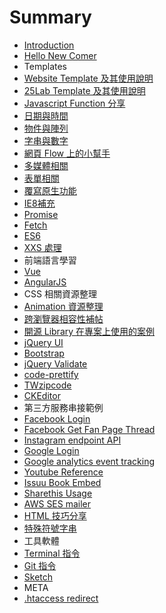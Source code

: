 # Summary

* [Introduction](README.md)
* [Hello New Comer](newcomer.md)
* Templates
 * [Website Template 及其使用說明](template/website.md)
 * [25Lab Template 及其使用說明](template/25lab.md)
* [Javascript Function 分享](javascript/usage.md)
 * [日期與時間](javascript/datetime.md)
 * [物件與陣列](javascript/arrayobj.md)
 * [字串與數字](javascript/strnumber.md)
 * [網頁 Flow 上的小幫手](javascript/ui.md)
 * [多媒體相關](javascript/media.md)
 * [表單相關](javascript/form.md)
 * [覆寫原生功能](javascript/overwrite.md)
 * [IE8補充](javascript/ie8.md)
 * [Promise](javascript/promise.md)
 * [Fetch](javascript/fetch.md)
 * [ES6](javascript/es6.md)
 * [XXS 處理](javascript/xxs.md)
* 前端語言學習
 * [Vue](language/vue.md)
 * [AngularJS](language/angular.md)
* CSS 相關資源整理
 * [Animation 資源整理](css/animation.md)
 * [跨瀏覽器相容性補帖](css/browser.md)
* [開源 Library 在專案上使用的案例](lib/README.md)
 * [jQuery UI](lib/jqueryui.md)
 * [Bootstrap](lib/bootstrap.md)
 * [jQuery Validate](lib/validation.md)
 * [code-prettify](lib/prettify.md)
 * [TWzipcode](lib/twzipcode.md)
 * [CKEditor](lib/ckeditor.md)
* 第三方服務串接範例
 * [Facebook Login](thirdpty/facebooklogin.md)
 * [Facebook Get Fan Page Thread](thirdpty/facebookfanpage.md)
 * [Instagram endpoint API](thirdpty/instagram.md)
 * [Google Login](thirdpty/googlelogin.md)
 * [Google analytics event tracking](thirdpty/gaevent.md)
 * [Youtube Reference](thirdpty/youtube.md)
 * [Issuu Book Embed](thirdpty/issuu.md)
 * [Sharethis Usage](thirdpty/sharethis.md)
 * [AWS SES mailer](thirdpty/awsses.md)
* [HTML 技巧分享](html/usage.md)
 * [特殊符號字串](html/symbol.md)
* 工具軟體
 * [Terminal 指令](tool/terminal.md)
 * [Git 指令](tool/git.md)
 * [Sketch](tool/sketch.md)
* META
 * [.htaccess redirect](meta/redirect.md)

